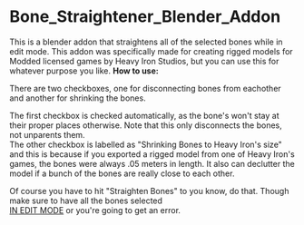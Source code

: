 # Bone_Straightener_Blender_Addon
This is a blender addon that straightens all of the selected bones while in edit mode. 
This addon was specifically made for creating rigged models for Modded licensed games by Heavy Iron Studios, but you can use this for whatever purpose you like.
__How to use:__

There are two checkboxes, one for disconnecting bones from eachother and another for shrinking the bones.

The first checkbox is checked automatically, as the bone's won't stay at their proper places otherwise. Note that this only disconnects the bones, not unparents them.  
The other checkbox is labelled as "Shrinking Bones to Heavy Iron's size" and this is because if you exported a rigged model from one of Heavy Iron's games, the bones were always .05 meters in length. It also can declutter the model if a bunch of the bones are really close to each other.

Of course you have to hit "Straighten Bones" to you know, do that. Though make sure to have all the bones selected  
<ins>IN EDIT MODE</ins> or you're going to get an error.


